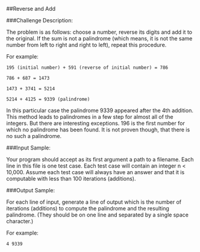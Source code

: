 ##Reverse and Add

###Challenge Description:

The problem is as follows: choose a number, reverse its digits and add it to the original. If the sum is not a palindrome (which means, it is not the same number from left to right and right to left), repeat this procedure.

For example:
```
195 (initial number) + 591 (reverse of initial number) = 786

786 + 687 = 1473

1473 + 3741 = 5214

5214 + 4125 = 9339 (palindrome)
```

In this particular case the palindrome 9339 appeared after the 4th addition. This method leads to palindromes in a few step for almost all of the integers. But there are interesting exceptions. 196 is the first number for which no palindrome has been found. It is not proven though, that there is no such a palindrome.

###Input Sample:

Your program should accept as its first argument a path to a filename. Each line in this file is one test case. Each test case will contain an integer n < 10,000. Assume each test case will always have an answer and that it is computable with less than 100 iterations (additions).

###Output Sample:

For each line of input, generate a line of output which is the number of iterations (additions) to compute the palindrome and the resulting palindrome. (They should be on one line and separated by a single space character.)

For example:
```
4 9339
```
